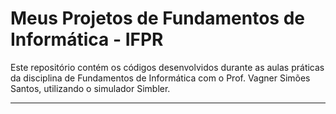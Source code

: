  # Meus Projetos de Fundamentos de Informática - IFPR

Este repositório contém os códigos desenvolvidos durante as aulas práticas da disciplina de Fundamentos de Informática com o Prof. Vagner Simões Santos, utilizando o simulador Simbler.

---
